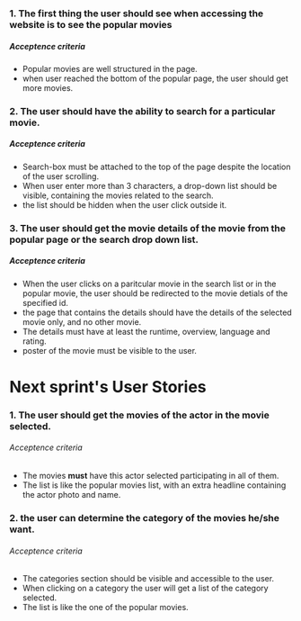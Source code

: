  

### 1. The first thing the user should see when accessing the website is to see the popular movies

##### Acceptence criteria
* Popular movies are well structured in the page.
* when user reached the bottom of the popular page, the user should get more movies.

### 2. The user should have the ability to search for a particular movie.
##### Acceptence criteria
* Search-box must be attached to the top of the page despite the location of the user scrolling.
* When user enter more than 3 characters, a drop-down list should be visible, containing the movies related to the search.
* the list should be hidden when the user click outside it.

### 3. The user should get the movie details of the movie from the popular page or the search drop down list.
##### Acceptence criteria
* When the user clicks on a paritcular movie in the search list or in the popular movie, the user should be redirected to the movie detials of the specified id.
* the page that contains the details should have the details of the selected movie only, and no other movie.
* The details must have at least the runtime, overview, language and rating.
* poster of the movie must be visible to the user.

# Next sprint's User Stories

### 1. The user should get the movies of the actor in the movie selected.
###### Acceptence criteria
* The movies **must** have this actor selected participating in all of them.
* The list is like the popular movies list, with an extra headline containing the actor photo and name.

### 2. the user can determine the category of the movies he/she want.
###### Acceptence criteria
* The categories section should be visible and accessible to the user.
* When clicking on a category the user will get a list of the category selected.
* The list is like the one of the popular movies.